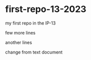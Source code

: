 # first-repo-13-2023

my first repo in the IP-13 

few more lines

another lines

change from text document
